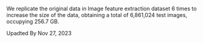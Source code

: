 ####  

We replicate the original data in Image feature extraction dataset 6 times to increase the size of the data, obtaining a total of 6,861,024 test images, occupying 256.7
GB.


Upadted By Nov 27, 2023

